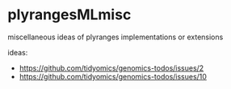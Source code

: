 # plyrangesMLmisc

miscellaneous ideas of plyranges implementations or extensions

ideas:

* https://github.com/tidyomics/genomics-todos/issues/2
* https://github.com/tidyomics/genomics-todos/issues/10
